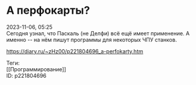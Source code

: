 А перфокарты?
==============

   
 2023-11-06, 05:25   
  Сегодня узнал, что Паскаль (не Делфи) всё ещё имеет применение. А именно -- на нём пишут программы для некоторых ЧПУ станков.   
    
 <https://diary.ru/~zHz00/p221804696_a-perfokarty.htm>   
   
 Теги:   
 [[Программирование]]   
 ID: p221804696